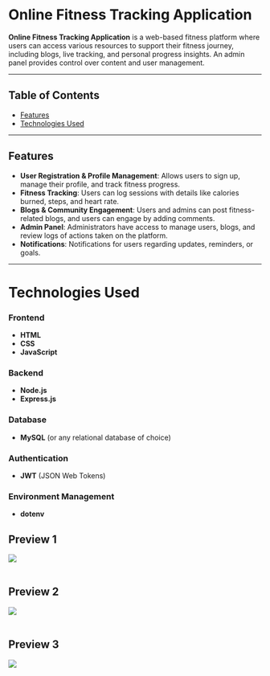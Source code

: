 # Online Fitness Tracking Application

**Online Fitness Tracking Application** is a web-based fitness platform where users can access various resources to support their fitness journey, including blogs, live tracking, and personal progress insights. An admin panel provides control over content and user management.

---

## Table of Contents
- [Features](#features)
- [Technologies Used](#technologies-used)

---

## Features
- **User Registration & Profile Management**: Allows users to sign up, manage their profile, and track fitness progress.
- **Fitness Tracking**: Users can log sessions with details like calories burned, steps, and heart rate.
- **Blogs & Community Engagement**: Users and admins can post fitness-related blogs, and users can engage by adding comments.
- **Admin Panel**: Administrators have access to manage users, blogs, and review logs of actions taken on the platform.
- **Notifications**: Notifications for users regarding updates, reminders, or goals.

---

# Technologies Used

### Frontend
- **HTML**
- **CSS**
- **JavaScript**

### Backend
- **Node.js**
- **Express.js**

### Database
- **MySQL** (or any relational database of choice)

### Authentication
- **JWT** (JSON Web Tokens)

### Environment Management
- **dotenv**


<h2>Preview 1</h2>
<img src="https://github.com/user-attachments/assets/b70e1f1c-256c-4ea9-9628-ed1c96d1d8c1"><br><br>
<h2>Preview 2</h2>
<img src="https://github.com/user-attachments/assets/a62df609-73f5-469b-b9c7-a2bfd570c07c"><br><br>
<h2>Preview 3</h2>
<img src="https://github.com/user-attachments/assets/ecc6ee8d-4da0-48c7-8600-312c34c1b473">
